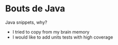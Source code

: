 # Bouts de Java

Java snippets, why?

- I tried to copy from my brain memory
- I would like to add units tests with high coverage
